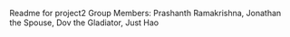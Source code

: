 Readme for project2
Group Members: Prashanth Ramakrishna, Jonathan the Spouse, Dov the Gladiator, Just Hao 

